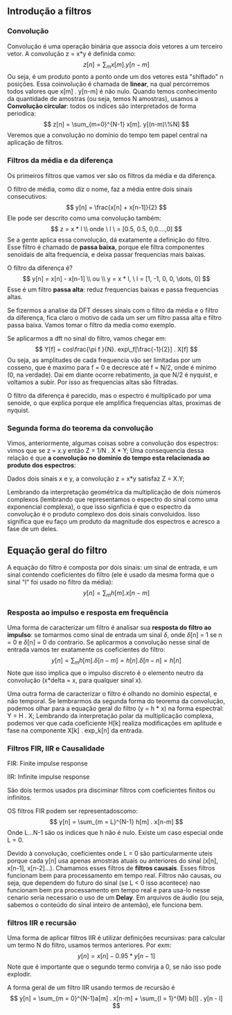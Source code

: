 ## Introdução a filtros



### Convolução

Convolução é uma operação binária que associa dois vetores a um terceiro vetor. A convolução z = x*y é definida como:
$$
z[n] = \sum_m x[m] . y[n-m]
$$
Ou seja, é um produto ponto a ponto onde um dos vetores está "shiftado" n posições. Essa coinvolução é chamada de **linear**, na qual percorremos todos valores que x[m] . y[n-m] é não nulo. Quando temos conhecimento da quantidade de amostras (ou seja, temos N amostras), usamos a **Convolução circular**: todos os indices são interpretados de forma periodica:
$$
z[n] = \sum_{m=0}^{N-1} x[m]. y[(n-m)\%N]
$$
Veremos que a convolução no domínio do tempo tem papel central na aplicação de filtros.

### Filtros da média e da diferença

Os primeiros filtros que vamos ver são os filtros da média e da diferença.



O filtro de média, como diz o nome, faz a média entre dois sinais consecutivos:
$$
y[n] = \frac{x[n] + x[n-1]}{2}
$$
Ele pode ser descrito como uma convolução também:
$$
z = x * l
\\
onde \ l \ = [0.5, 0.5, 0,0....,0]
$$
Se a gente aplica essa convolução, dá exatamente a definição do filtro. Esse filtro é chamado de **passa baixa**, porque ele filtra componentes senoidais de alta frequencia, e deixa passar frequencias mais baixas.



O filtro da diferença é?
$$
y[n] = x[n] - x[n-1]
\\
ou
\\
y = x * l, \ l = [1, -1, 0, 0, \dots, 0]
$$
Esse é um filtro **passa alta**: reduz frequencias baixas e passa frequencias altas.



Se fizermos a analise da DFT desses sinais com o filtro da média e o filtro da diferença, fica claro o motivo de cada um ser um filtro passa alta e filtro passa baixa. Vamos tomar o filtro da media como exemplo.

Se aplicarmos a dft no sinal do filtro, vamos chegar em:
$$
Y[f] = cos\frac{\pi f }{N}. exp\_f[\frac{-1}{2}] . X[f]
$$
Ou seja, as amplitudes de cada frequencia vão ser limitadas por um cosseno, que é maximo para f = 0 e decresce até f = N/2, onde é minimo (0, na verdade). Dai em diante ocorre rebatimento, ja que N/2 é nyquist, e voltamos a subir. Por isso as frequencias altas são filtradas.

O filtro da diferença é parecido, mas o espectro é multiplicado por uma senoide, o que explica porque ele amplifica frequencias altas, proximas de nyquist.

### Segunda forma do teorema da convolução

Vimos, anteriormente, algumas coisas sobre a convolução dos espectros: vimos que se z = x.y então Z = 1/N . X * Y; Uma consequencia dessa relação é que **a convolução no dominio do tempo esta relacionada ao produto dos espectros**:

Dados dois sinais x e y, a convolução z = x*y satisfaz Z = X.Y;

Lembrando da interpretação geométrica da multiplicação de dois números complexos (lembrando que representamos o espectro do sinal como uma exponencial complexa), o que isso signficia é que o espectro da convolução é o produto complexo dos dois sinais convoluidos. Isso significa que eu faço um produto da magnitude dos espectros e acresco a fase de um deles.

## Equação geral do filtro

A equação do filtro é composta por dois sinais: um sinal de entrada, e um sinal contendo coeficientes do filtro (ele é usado da mesma forma que o sinal "l" foi usado no filtro da média):
$$
y[n] = \sum_m h[m] . x[n-m]
$$

### Resposta ao impulso e resposta em frequência

Uma forma de caracterizar um filtro é analisar sua **resposta do filtro ao impulso**: se tomarmos como sinal de entrada um sinal $\delta$, onde $\delta$[n] = 1 se n = 0 e $\delta$[n] = 0 do contrario. Se aplicarmos a convolução nesse sinal de entrada vamos ter exatamente os coeficientes do filtro:
$$
y[n] = \sum_m h[m] . \delta[n-m] = h[n] . \delta[n - n] = h[n]
$$
Note que isso implica que o impulso discreto é o elemento neutro da convolução (x*delta = x, para qualquer sinal x).

Uma outra forma de caracterizar o filtro é olhando no domínio espectal, e não temporal. Se lembrarmos da segunda forma do teorema da convolução, podemos olhar para a equação geral do filtro (y = h * x) na forma espectral: Y = H . X; Lembrando da interpretação polar da multiplicação complexa, podemos ver que cada coeficiente H[k] realiza modificações em aplitude e fase na componente X[k] . exp_k[n] da entrada.

### Filtros FIR, IIR e Causalidade

FIR: Finite impulse response

IIR: Infinite impulse response

São dois termos usados pra disciminar filtros com coeficientes finitos ou infinitos. 

OS filtros FIR podem ser representadoscomo:
$$
y[n] = \sum_{m = L}^{N-1} h[m] . x[n-m]
$$
Onde L...N-1 são os indices que h não é nulo. Existe um caso especial onde L = 0.

Devido à convolução, coeficientes onde L = 0 são particularmente uteis porque cada y[n] usa apenas amostras atuais ou anteriores do sinal (x[n], x[n-1], x[n-2]...). Chamamos esses filtros de **filtros causais**. Esses filtros funcionam bem para processamento em tempo real. Filtros não causas, ou seja, que dependem do futuro do sinal (se L < 0 isso acontece) nao funcionam bem pra processamento em tempo real e para usa-lo nesse cenario seria necessario o uso de um **Delay**. Em arquivos de áudio (ou seja, sabemos o conteúdo do sinal inteiro de antemão), ele funciona bem.

### filtros IIR e recursão

Uma forma de aplicar filtros IIR é utilizar definições recursivas: para calcular um termo N do filtro, usamos termos anteriores. Por exm:
$$
y[n] = x[n] - 0.95 * y[n-1]
$$
Note que é importante que o segundo termo convirja a 0, se não isso pode explodir.

A forma geral de um filtro IIR usando termos de recursão é
$$
y[n] = \sum_{m = 0}^{N-1}a[m] . x[n-m] + \sum_{l = 1}^{M} b[l] . y[n - l]
$$
